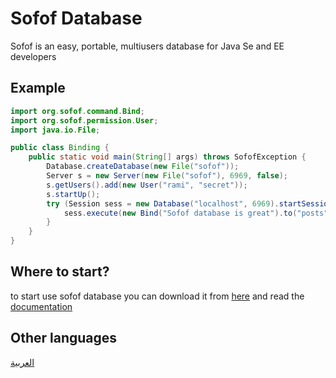 # Sofof Database
Sofof is an easy, portable, multiusers database for Java Se and EE developers
## Example
```java
import org.sofof.command.Bind;
import org.sofof.permission.User;
import java.io.File;

public class Binding {
    public static void main(String[] args) throws SofofException {
        Database.createDatabase(new File("sofof"));
        Server s = new Server(new File("sofof"), 6969, false);
        s.getUsers().add(new User("rami", "secret"));
        s.startUp();
        try (Session sess = new Database("localhost", 6969).startSession(new User("rami", "secret"), false)) {
            sess.execute(new Bind("Sofof database is great").to("posts"));
        }
    }
}
```

## Where to start?
to start use sofof database you can download it from  [here](https://github.com/RamiManaf/Sofof/releases/) and read the [documentation](https://github.com/RamiManaf/Sofof/wiki/Getting_Started_en)
## Other languages
[العربية](https://github.com/RamiManaf/Sofof/wiki/Home_ar)
